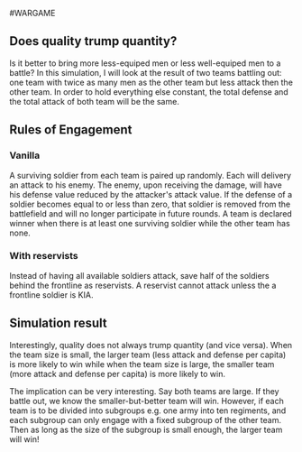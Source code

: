 #WARGAME
## Does quality trump quantity?
Is it better to bring more less-equiped men or less well-equiped men to a battle? In this 
simulation, I will look at the result of two teams battling out: one team with twice as 
many men as the other team but less attack then the other team. In order to hold everything
else constant, the total defense and the total attack of both team will be the same.

## Rules of Engagement
### Vanilla
A surviving soldier from each team is paired up randomly. Each will delivery an attack to
his enemy. The enemy, upon receiving the damage, will have his defense value reduced by
the attacker's attack value. If the defense of a soldier becomes equal to or less than zero,
that soldier is removed from the battlefield and will no longer participate in future rounds.
A team is declared winner when there is at least one surviving soldier while the other team
has none.

### With reservists
Instead of having all available soldiers attack, save half of the soldiers behind the 
frontline as reservists. A reservist cannot attack unless the a frontline soldier is KIA.

## Simulation result
Interestingly, quality does not always trump quantity (and vice versa). When the team size
is small, the larger team (less attack and defense per capita) is more likely to win while
when the team size is large, the smaller team (more attack and defense per capita) is more
likely to win.

The implication can be very interesting. Say both teams are large. If they battle out, we know
the smaller-but-better team will win. However, if each team is to be divided into subgroups
e.g. one army into ten regiments, and each subgroup can only engage with a fixed 
subgroup of the other team. Then as long as the size of the subgroup is small enough, the 
larger team will win!
